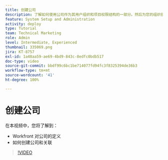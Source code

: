 ```yaml
---
title: 创建公司
description: 了解如何使用公司作为其用户组织和项目权限结构的一部分。然后为您的组织创建公司。
feature: System Setup and Administration
activity: deploy
type: Tutorial
team: Technical Marketing
role: Admin
level: Intermediate, Experienced
thumbnail: 335069.png
jira: KT-8757
exl-id: 1a48aa59-ae69-4bd9-843c-8edfc0bdb517
doc-type: video
source-git-commit: bbdf99c6bc1be714077fd94fc3f8325394de36b3
workflow-type: tm+mt
source-wordcount: '41'
ht-degree: 100%

---
```


# 创建公司

在本视频中，您将了解到：

* Workfront 对公司的定义
* 如何创建公司和关联

>[!VIDEO](https://video.tv.adobe.com/v/335069/?quality=12&learn=on&enablevpops=1)
